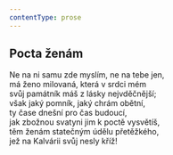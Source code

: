 ```yaml
---
contentType: prose
---
```


## Pocta ženám

Ne na ni samu zde myslím, ne na tebe jen,  
má ženo milovaná, která v srdci mém  
svůj památník máš z lásky nejvděčnější;  
však jaký pomník, jaký chrám obětní,  
ty čase dnešní pro čas budoucí,  
jak zbožnou svatyni jim k poctě vysvětíš,  
těm ženám statečným údělu přetěžkého,  
jež na Kalvárii svůj nesly kříž!
